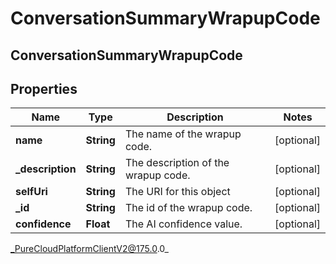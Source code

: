# ConversationSummaryWrapupCode

## ConversationSummaryWrapupCode

## Properties

|Name | Type | Description | Notes|
|------------ | ------------- | ------------- | -------------|
| **name** | **String** | The name of the wrapup code. | [optional] |
| **_description** | **String** | The description of the wrapup code. | [optional] |
| **selfUri** | **String** | The URI for this object | [optional] |
| **_id** | **String** | The id of the wrapup code. | [optional] |
| **confidence** | **Float** | The AI confidence value. | [optional] |



_PureCloudPlatformClientV2@175.0.0_
